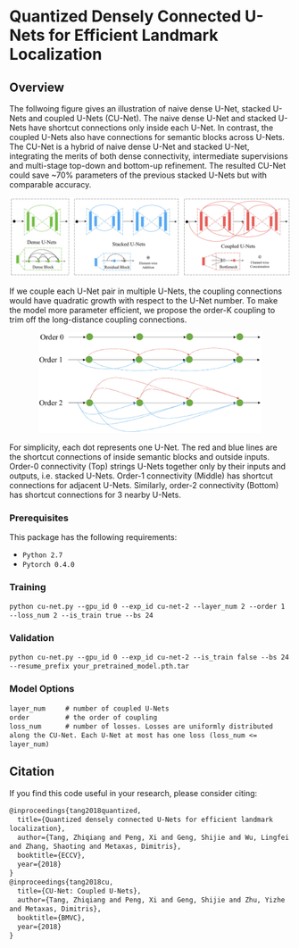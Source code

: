 # Quantized Densely Connected U-Nets for Efficient Landmark Localization

## Overview
The follwoing figure gives an illustration of naive dense U-Net, stacked U-Nets and coupled U-Nets (CU-Net). The naive dense U-Net and stacked U-Nets have shortcut connections only inside each U-Net. In contrast, the coupled U-Nets also have connections for semantic blocks across U-Nets. The CU-Net is a hybrid of naive dense U-Net and stacked U-Net, integrating the merits of both dense connectivity, intermediate supervisions and multi-stage top-down and bottom-up refinement. The resulted CU-Net could save ~70% parameters of the previous stacked U-Nets but with comparable accuracy.
<p align="center"><img src="figures/framework-comparison.jpg" alt="" width="600"></p>

If we couple each U-Net pair in multiple U-Nets, the coupling connections would have quadratic growth with respect to the U-Net number. To make the model more parameter efficient, we propose the order-K coupling to trim off the long-distance coupling connections.
<p align="center"><img src="figures/order-k.jpg" alt="" width="400"></p>
For simplicity, each dot represents one U-Net. The red and blue lines are the shortcut connections of inside semantic blocks and outside inputs. Order-0 connectivity (Top) strings U-Nets together only by their inputs and outputs, i.e. stacked U-Nets. Order-1 connectivity (Middle) has shortcut connections for adjacent U-Nets. Similarly, order-2 connectivity (Bottom) has shortcut connections for 3 nearby U-Nets.

### Prerequisites

This package has the following requirements:

* `Python 2.7`
* `Pytorch 0.4.0`

### Training

```
python cu-net.py --gpu_id 0 --exp_id cu-net-2 --layer_num 2 --order 1 --loss_num 2 --is_train true --bs 24
```

### Validation

```
python cu-net.py --gpu_id 0 --exp_id cu-net-2 --is_train false --bs 24 --resume_prefix your_pretrained_model.pth.tar
```

### Model Options
```
layer_num     # number of coupled U-Nets
order         # the order of coupling
loss_num      # number of losses. Losses are uniformly distributed along the CU-Net. Each U-Net at most has one loss (loss_num <= layer_num)
```

## Citation
If you find this code useful in your research, please consider citing:

```
@inproceedings{tang2018quantized,
  title={Quantized densely connected U-Nets for efficient landmark localization},
  author={Tang, Zhiqiang and Peng, Xi and Geng, Shijie and Wu, Lingfei and Zhang, Shaoting and Metaxas, Dimitris},
  booktitle={ECCV},
  year={2018}
}
@inproceedings{tang2018cu,
  title={CU-Net: Coupled U-Nets},
  author={Tang, Zhiqiang and Peng, Xi and Geng, Shijie and Zhu, Yizhe and Metaxas, Dimitris},
  booktitle={BMVC},
  year={2018}
}
```

